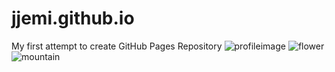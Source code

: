 # jjemi.github.io
My first attempt to create GitHub Pages Repository
![profileimage](https://github.com/jjemi/jjemi.github.io/assets/157309101/0b3dd685-ffc9-4575-9fce-bf2864825fb1)
![flower](https://github.com/jjemi/jjemi.github.io/assets/157309101/03128582-8b36-49bc-adaf-116f82afbad1)
![mountain](https://github.com/jjemi/jjemi.github.io/assets/157309101/7ca5542a-30f3-4d35-b279-f6ea3f769544)
